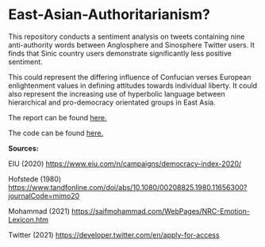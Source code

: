 # East-Asian-Authoritarianism?
This repository conducts a sentiment analysis on tweets containing nine anti-authority words between Anglosphere and Sinosphere Twitter users. It finds that Sinic country users demonstrate significantly less positive sentiment. 

This could represent the differing influence of Confucian verses European enlightenment values in defining attitudes towards individual liberty. It could also represent the increasing use of hyperbolic language between hierarchical and pro-democracy orientated groups in East Asia.


The report can be found [here.](East-Asian-Authoritarianism.md)

The code can be found [here.](East-Asian-Authoritarianism.Rmd)

**Sources:**

EIU (2020) https://www.eiu.com/n/campaigns/democracy-index-2020/

Hofstede (1980) https://www.tandfonline.com/doi/abs/10.1080/00208825.1980.11656300?journalCode=mimo20

Mohammad (2021) https://saifmohammad.com/WebPages/NRC-Emotion-Lexicon.htm

Twitter (2021) https://developer.twitter.com/en/apply-for-access
